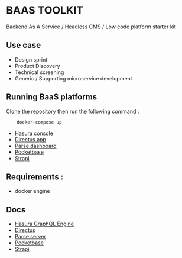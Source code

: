 BAAS TOOLKIT
============

Backend As A Service / Headless CMS / Low code platform starter kit

Use case
--------

* Design sprint
* Product Discovery
* Technical screening
* Generic / Supporting microservice development

Running BaaS platforms
----------------------

Clone the repository then run the following command : 
        
        docker-compose up

* [Hasura console](http://localhost:8056/console)
* [Directus app](http://localhost:8055)
* [Parse dashboard](http://localhost:8057/dashboard)
* [Pocketbase](http://localhost:8090/_/?installer#)
* [Strapi](http://localhost:8091/)

Requirements : 
--------------

* docker engine

Docs
--------------

* [Hasura GraphQL Engine](https://github.com/hasura/graphql-engine)
* [Directus](https://github.com/directus/directus)
* [Parse server](https://github.com/parse-community/parse-server) 
* [Pocketbase](https://pocketbase.io/docs/)
* [Strapi](https://docs.strapi.io/)